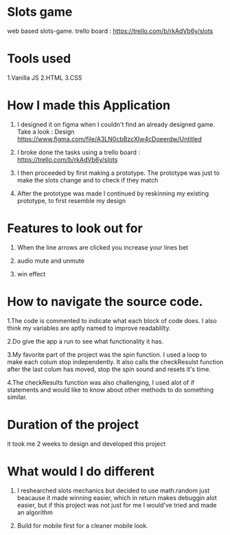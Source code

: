 # Slots game
web based slots-game. trello board : https://trello.com/b/rkAdVb6y/slots

# Tools used

1.Vanilla JS
2.HTML
3.CSS

# How I made this Application

1. I designed it on figma when I couldn't find an already designed game. Take a look : Design https://www.figma.com/file/A3LN0cbBzcXIw4cDoeerdw/Untitled

2. I broke done the tasks using a trello board : https://trello.com/b/rkAdVb6y/slots

3. I then proceeded by first making a prototype. The prototype was just to make the slots change and to check if they match

4. After the prototype was made I continued by reskinning my existing prototype, to first resemble my design

# Features to look out for 

1. When the line arrows are clicked you increase your lines bet

2. audio mute and unmute
 
3. win effect


# How to navigate the source code.

1.The code is commented to indicate what each block of code does. I also think my variables are aptly named to improve readablilty.

2.Do give the app a run to see what functionality it has.

3.My favorite part of the project was the spin function. I used a loop to make each colum stop independently. It also calls the checkResulst function after the last colum has moved, stop the spin sound and resets it's time.

4.The checkResults function was also challenging, I used alot of if statements and would like to know about other methods to do something similar.

# Duration of the project 

it took me 2 weeks to design and developed this project

# What would I do different

1. I reshearched slots mechanics but decided to use math.random just beacause it made winning easier, which in return makes debuggin alot easier, but if this project was not just for me I would've tried and made an algorithm

2. Build for mobile first for a cleaner mobile look.
 
